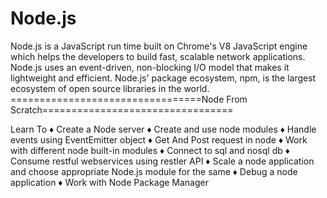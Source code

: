 # Node.js
Node.js is a JavaScript run time built on Chrome's V8 JavaScript engine which helps the developers to build fast, scalable network applications. Node.js uses an event-driven, non-blocking I/O model that makes it lightweight and efficient. Node.js' package ecosystem, npm, is the largest ecosystem of open source libraries in the world.
=================================Node From Scratch=================================

Learn To
♦ Create a Node server
♦ Create and use node modules
♦ Handle events using EventEmitter object
♦ Get And Post request in node
♦ Work with different node built-in modules
♦ Connect to sql and nosql db
♦ Consume restful webservices using restler API
♦ Scale a node application and choose appropriate Node.js module for the same
♦ Debug a node application
♦ Work with Node Package Manager
